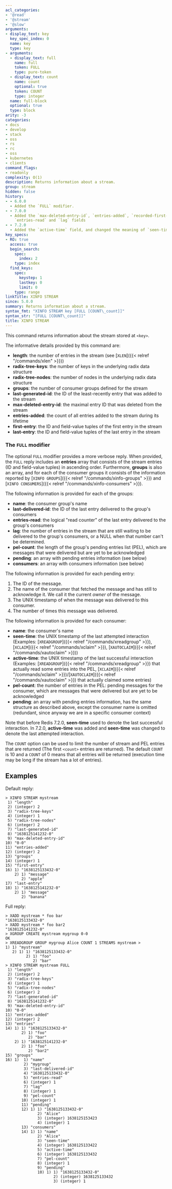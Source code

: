 ```yaml
---
acl_categories:
- '@read'
- '@stream'
- '@slow'
arguments:
- display_text: key
  key_spec_index: 0
  name: key
  type: key
- arguments:
  - display_text: full
    name: full
    token: FULL
    type: pure-token
  - display_text: count
    name: count
    optional: true
    token: COUNT
    type: integer
  name: full-block
  optional: true
  type: block
arity: -3
categories:
- docs
- develop
- stack
- oss
- rs
- rc
- oss
- kubernetes
- clients
command_flags:
- readonly
complexity: O(1)
description: Returns information about a stream.
group: stream
hidden: false
history:
- - 6.0.0
  - Added the `FULL` modifier.
- - 7.0.0
  - Added the `max-deleted-entry-id`, `entries-added`, `recorded-first-entry-id`,
    `entries-read` and `lag` fields
- - 7.2.0
  - Added the `active-time` field, and changed the meaning of `seen-time`.
key_specs:
- RO: true
  access: true
  begin_search:
    spec:
      index: 2
    type: index
  find_keys:
    spec:
      keystep: 1
      lastkey: 0
      limit: 0
    type: range
linkTitle: XINFO STREAM
since: 5.0.0
summary: Returns information about a stream.
syntax_fmt: "XINFO STREAM key [FULL [COUNT\_count]]"
syntax_str: "[FULL [COUNT\_count]]"
title: XINFO STREAM
---
```

This command returns information about the stream stored at `<key>`.

The informative details provided by this command are:

* **length**: the number of entries in the stream (see [`XLEN`]({{< relref "/commands/xlen" >}}))
* **radix-tree-keys**: the number of keys in the underlying radix data structure
* **radix-tree-nodes**: the number of nodes in the underlying radix data structure
* **groups**: the number of consumer groups defined for the stream
* **last-generated-id**: the ID of the least-recently entry that was added to the stream
* **max-deleted-entry-id**: the maximal entry ID that was deleted from the stream
* **entries-added**: the count of all entries added to the stream during its lifetime
* **first-entry**: the ID and field-value tuples of the first entry in the stream
* **last-entry**: the ID and field-value tuples of the last entry in the stream

### The `FULL` modifier

The optional `FULL` modifier provides a more verbose reply.
When provided, the `FULL` reply includes an **entries** array that consists of the stream entries (ID and field-value tuples) in ascending order.
Furthermore, **groups** is also an array, and for each of the consumer groups it consists of the information reported by [`XINFO GROUPS`]({{< relref "/commands/xinfo-groups" >}}) and [`XINFO CONSUMERS`]({{< relref "/commands/xinfo-consumers" >}}).

The following information is provided for each of the groups:

* **name**: the consumer group's name
* **last-delivered-id**: the ID of the last entry delivered to the group's consumers
* **entries-read**: the logical "read counter" of the last entry delivered to the group's consumers
* **lag**: the number of entries in the stream that are still waiting to be delivered to the group's consumers, or a NULL when that number can't be determined.
* **pel-count**: the length of the group's pending entries list (PEL), which are messages that were delivered but are yet to be acknowledged
* **pending**: an array with pending entries information (see below)
* **consumers**: an array with consumers information (see below)

The following information is provided for each pending entry:

1. The ID of the message.
2. The name of the consumer that fetched the message and has still to acknowledge it. We call it the current *owner* of the message.
3. The UNIX timestamp of when the message was delivered to this consumer.
4. The number of times this message was delivered.

The following information is provided for each consumer:

* **name**: the consumer's name
* **seen-time**: the UNIX timestamp of the last attempted interaction (Examples: [`XREADGROUP`]({{< relref "/commands/xreadgroup" >}}), [`XCLAIM`]({{< relref "/commands/xclaim" >}}), [`XAUTOCLAIM`]({{< relref "/commands/xautoclaim" >}}))
* **active-time**: the UNIX timestamp of the last successful interaction (Examples: [`XREADGROUP`]({{< relref "/commands/xreadgroup" >}}) that actually read some entries into the PEL, [`XCLAIM`]({{< relref "/commands/xclaim" >}})/[`XAUTOCLAIM`]({{< relref "/commands/xautoclaim" >}}) that actually claimed some entries)
* **pel-count**: the number of entries in the PEL: pending messages for the consumer, which are messages that were delivered but are yet to be acknowledged
* **pending**: an array with pending entries information, has the same structure as described above, except the consumer name is omitted (redundant, since anyway we are in a specific consumer context)

Note that before Redis 7.2.0, **seen-time** used to denote the last successful interaction.
In 7.2.0, **active-time** was added and **seen-time** was changed to denote the last attempted interaction.

The `COUNT` option can be used to limit the number of stream and PEL entries that are returned (The first `<count>` entries are returned).
The default `COUNT` is 10 and a `COUNT` of 0 means that all entries will be returned (execution time may be long if the stream has a lot of entries).

## Examples

Default reply:

```
> XINFO STREAM mystream
 1) "length"
 2) (integer) 2
 3) "radix-tree-keys"
 4) (integer) 1
 5) "radix-tree-nodes"
 6) (integer) 2
 7) "last-generated-id"
 8) "1638125141232-0"
 9) "max-deleted-entry-id"
10) "0-0"
11) "entries-added"
12) (integer) 2
13) "groups"
14) (integer) 1
15) "first-entry"
16) 1) "1638125133432-0"
    2) 1) "message"
       2) "apple"
17) "last-entry"
18) 1) "1638125141232-0"
    2) 1) "message"
       2) "banana"
```

Full reply:

```
> XADD mystream * foo bar
"1638125133432-0"
> XADD mystream * foo bar2
"1638125141232-0"
> XGROUP CREATE mystream mygroup 0-0
OK
> XREADGROUP GROUP mygroup Alice COUNT 1 STREAMS mystream >
1) 1) "mystream"
   2) 1) 1) "1638125133432-0"
         2) 1) "foo"
            2) "bar"
> XINFO STREAM mystream FULL
 1) "length"
 2) (integer) 2
 3) "radix-tree-keys"
 4) (integer) 1
 5) "radix-tree-nodes"
 6) (integer) 2
 7) "last-generated-id"
 8) "1638125141232-0"
 9) "max-deleted-entry-id"
10) "0-0"
11) "entries-added"
12) (integer) 2
13) "entries"
14) 1) 1) "1638125133432-0"
       2) 1) "foo"
          2) "bar"
    2) 1) "1638125141232-0"
       2) 1) "foo"
          2) "bar2"
15) "groups"
16) 1)  1) "name"
        2) "mygroup"
        3) "last-delivered-id"
        4) "1638125133432-0"
        5) "entries-read"
        6) (integer) 1
        7) "lag"
        8) (integer) 1
        9) "pel-count"
       10) (integer) 1
       11) "pending"
       12) 1) 1) "1638125133432-0"
              2) "Alice"
              3) (integer) 1638125153423
              4) (integer) 1
       13) "consumers"
       14) 1) 1) "name"
              2) "Alice"
              3) "seen-time"
              4) (integer) 1638125133422
              5) "active-time"
              6) (integer) 1638125133432
              7) "pel-count"
              8) (integer) 1
              9) "pending"
              10) 1) 1) "1638125133432-0"
                     2) (integer) 1638125133432
                     3) (integer) 1
```
